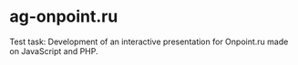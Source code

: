# ag-onpoint.ru
 Test task: Development of an interactive presentation for Onpoint.ru made on JavaScript and PHP.
